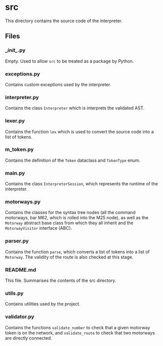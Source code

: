 # src
This directory contains the source code of the interpreter.

## Files

### \__init\__.py
Empty. Used to allow `src` to be treated as a package by Python.

### exceptions.py
Contains custom exceptions used by the interpreter.

### interpreter.py
Contains the class `Interpreter` which is interprets the validated AST.

### lexer.py
Contains the function `lex` which is used to convert the source code into a list of tokens.

### m_token.py
Contains the definition of the `Token` dataclass and `TokenType` enum.

### main.py
Contains the class `InterpreterSession`, which represents the runtime of the interpreter.

### motorways.py
Contains the classes for the syntax tree nodes (all the command motorways, bar M62, which is rolled into the M25 node),
as well as the `Motorway` abstract base class from which they all inherit and the `MotorwayVisitor` interface (ABC).

### parser.py
Contains the function `parse`, which converts a list of tokens into a list of `Motorway`. The validity of the route is
also checked at this stage.

### README.md
This file. Summarises the contents of the src directory.

### utils.py
Contains utilities used by the project.

### validator.py
Contains the functions `validate_number` to check that a given motorway token is on the network, and `validate_route`
to check that two motorways are directly connected.
